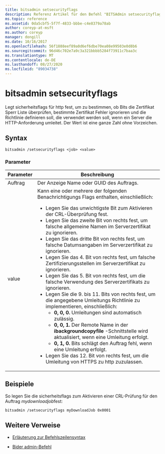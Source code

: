 ```yaml
---
title: bitsadmin setsecurityflags
description: Referenz Artikel für den Befehl "BITSAdmin setsecurityflags", mit dem sicherheitsflags für http festgelegt werden, um zu bestimmen, ob Bits die Zertifikat Sperr Liste überprüfen, bestimmte Zertifikat Fehler ignorieren und die Richtlinie definieren, die verwendet werden soll, wenn ein Server die HTTP-Anforderung umleitet.
ms.topic: reference
ms.assetid: 0da5cbf5-5f7f-4833-bbbe-c4e8379a78ab
author: coreyp-at-msft
ms.author: coreyp
manager: dongill
ms.date: 10/16/2017
ms.openlocfilehash: 56f1888eef89a0d6ef6dbe70ea08e99503e0d8b6
ms.sourcegitcommit: 96d46c702e7a9c3a321bbbb5284f73911c7baa3c
ms.translationtype: MT
ms.contentlocale: de-DE
ms.lasthandoff: 08/27/2020
ms.locfileid: "89034738"
---
```

# <a name="bitsadmin-setsecurityflags"></a>bitsadmin setsecurityflags

Legt sicherheitsflags für http fest, um zu bestimmen, ob Bits die Zertifikat Sperr Liste überprüfen, bestimmte Zertifikat Fehler ignorieren und die Richtlinie definieren soll, die verwendet werden soll, wenn ein Server die HTTP-Anforderung umleitet. Der Wert ist eine ganze Zahl ohne Vorzeichen.

## <a name="syntax"></a>Syntax

```
bitsadmin /setsecurityflags <job> <value>
```

### <a name="parameters"></a>Parameter

| Parameter | Beschreibung |
| -------------- | -------------- |
| Auftrag | Der Anzeige Name oder GUID des Auftrags. |
| value | Kann eine oder mehrere der folgenden Benachrichtigungs Flags enthalten, einschließlich:<ul><li>Legen Sie das unwichtigste Bit zum Aktivieren der CRL-Überprüfung fest.</li><li>Legen Sie das zweite Bit von rechts fest, um falsche allgemeine Namen im Serverzertifikat zu ignorieren.</li><li>Legen Sie das dritte Bit von rechts fest, um falsche Datumsangaben im Serverzertifikat zu ignorieren.</li><li>Legen Sie das 4. Bit von rechts fest, um falsche Zertifizierungsstellen im Serverzertifikat zu ignorieren.</li><li>Legen Sie das 5. Bit von rechts fest, um die falsche Verwendung des Serverzertifikats zu ignorieren.</li><li>Legen Sie die 9. bis 11. Bits von rechts fest, um die angegebene Umleitungs Richtlinie zu implementieren, einschließlich:<ul><li>**0, 0, 0.** Umleitungen sind automatisch zulässig.</li><li>**0, 0, 1.** Der Remote Name in der **ibackgroundcopyfile** -Schnittstelle wird aktualisiert, wenn eine Umleitung erfolgt.</li><li>**0, 1, 0.** Bits schlägt den Auftrag fehl, wenn eine Umleitung erfolgt.</li></ul></li><li>Legen Sie das 12. Bit von rechts fest, um die Umleitung von HTTPS zu http zuzulassen.</li></ul> |

## <a name="examples"></a>Beispiele

So legen Sie die sicherheitsflags zum Aktivieren einer CRL-Prüfung für den Auftrag *mydownloadjob*fest:

```
bitsadmin /setsecurityflags myDownloadJob 0x0001
```

## <a name="additional-references"></a>Weitere Verweise

- [Erläuterung zur Befehlszeilensyntax](command-line-syntax-key.md)

- [Bider admin-Befehl](bitsadmin.md)
